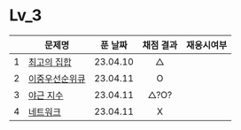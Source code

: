 # Lv_3

|     | 문제명                       | 푼 날짜  | 채점 결과 | 재응시여부 |
| :-: | ---------------------------- | :------: | :-------: | :--------: |
|  1  | [최고의 집합](./bestSet.js)  | 23.04.10 |     △     |
|  2  | [이중우선순위큐](./heap.js)  | 23.04.11 |     O     |
|  3  | [야근 지수](./totalNight.js) | 23.04.11 |   △?O?    |
|  4  | [네트워크](./network.js)     | 23.04.11 |     X     |
